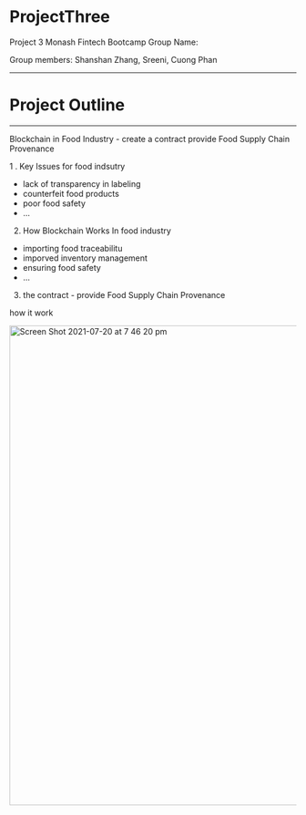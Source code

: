# ProjectThree

 Project 3 Monash Fintech Bootcamp
 Group Name:

 Group members: Shanshan Zhang, Sreeni, Cuong Phan

---

# Project Outline
 
---
Blockchain in Food Industry - create a contract provide Food Supply Chain Provenance


1 . Key Issues for food indsutry 
  * lack of transparency in labeling 
  * counterfeit food products 
  * poor food safety
  * ...

2. How Blockchain Works In food industry 
 * importing food traceabilitu 
 * imporved inventory management 
 * ensuring food safety 
 * ... 

3. the contract - provide Food Supply Chain Provenance 

how it work 

<img width="842" alt="Screen Shot 2021-07-20 at 7 46 20 pm" src="https://user-images.githubusercontent.com/76719561/126306937-e93da2d2-2df8-44c8-89a2-621dc11f8588.png">
